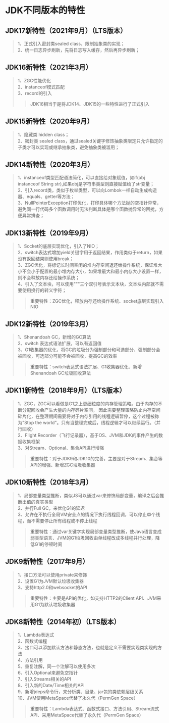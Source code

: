 # JDK不同版本的特性

## JDK17新特性（2021年9月）（LTS版本）
>  1、正式引入密封类sealed class，限制抽象类的实现；  
2、统一日志异步刷新，先将日志写入缓存，然后再异步刷新；

## JDK16新特性（2021年3月）
>  1、ZGC性能优化  
2、instanceof模式匹配  
3、record的引入
>> JDK16相当于是将JDK14、JDK15的一些特性进行了正式引入

## JDK15新特性（2020年9月）
> 1、隐藏类 hidden class；  
2、密封类 sealed class，通过sealed关键字修饰抽象类限定只允许指定的子类才可以实现或继承抽象类，避免抽象类被滥用；

## JDK14新特性（2020年3月）
>  1、instanceof类型匹配语法简化，可以直接给对象赋值，如if(obj instanceof String str),如果obj是字符串类型则直接赋值给了str变量；  
2、引入record类，类似于枚举类型，可以向Lombok一样自动生成构造器、equals、getter等方法；  
3、NullPointerException打印优化，打印具体哪个方法抛的空指针异常，避免同一行代码多个函数调用时无法判断具体是哪个函数抛异常的困扰，方便异常排查；

## JDK13新特性（2019年9月）
> 1、Socket的底层实现优化，引入了NIO；  
2、switch表达式增加yield关键字用于返回结果，作用类似于return，如果没有返回结果则使用break；  
3、ZGC优化，将标记长时间空闲的堆内存空间返还给操作系统，保证堆大小不会小于配置的最小堆内存大小，如果堆最大和最小内存大小设置一样，则不会释放内存还给操作系统；  
4、引入了文本块，可以使用"""三个双引号表示文本块，文本块内部就不需要使用换行的转义字符；
>> 重要特性：ZGC优化，释放内存还给操作系统、socket底层实现引入NIO

## JDK12新特性（2019年3月）
>  1、Shenandoah GC，新增的GC算法  
2、switch 表达式语法扩展，可以有返回值  
3、G1收集器的优化，将GC的垃圾分为强制部分和可选部分，强制部分会被回收，可选部分可能不会被回收，提高GC的效率
>> 重要特性：switch表达式语法扩展、G1收集器优化、新增Shenandoah GC垃圾回收算法

## JDK11新特性（2018年9月）（LTS版本）
> 1、ZGC，ZGC可以看做是G1之上更细粒度的内存管理策略。由于内存的不断分配回收会产生大量的内存碎片空间，
> 因此需要整理策略防止内存空间碎片化，在整理期间需要将对于内存引用的线程逻辑暂停，这个过程被称为"Stop the world"。只有当整理完成后，线程逻辑才可以继续运行。（并行回收）   
2、Flight Recorder（飞行记录器），基于OS、JVM和JDK的事件产生的数据收集框架  
3、对Stream、Optional、集合API进行增强
>> 重要特性：对于JDK9和JDK10的完善，主要是对于Stream、集合等API的增强、新增ZGC垃圾收集器


## JDK10新特性（2018年3月）
> 1、局部变量类型推断，类似JS可以通过var来修饰局部变量，编译之后会推断出值的真实类型  
2、并行Full GC，来优化G1的延迟  
3、允许在不执行全局VM安全点的情况下执行线程回调，可以停止单个线程，而不需要停止所有线程或不停止线程  
>> 重要特性：通过var关键字实现局部变量类型推断，使Java语言变成弱类型语言、JVM的G1垃圾回收由单线程改成多线程并行处理，降低G1的停顿时间

## JDK9新特性（2017年9月）
> 1、接口方法可以使用private来修饰  
2、设置G1为JVM默认垃圾收集器  
3、支持http2.0和websocket的API
>> 重要特性：主要是API的优化，如支持HTTP2的Client API、JVM采用G1为默认垃圾收集器

## JDK8新特性（2014年初）（LTS版本）
> 1、Lambda表达式  
2、函数式编程  
3、接口可以添加默认方法和静态方法，也就是定义不需要实现类实现的方法  
4、方法引用  
5、重复注解，同一个注解可以使用多次  
6、引入Optional来避免空指针  
7、引入Streams相关的API  
8、引入新的Date/Time相关的API  
9、新增jdeps命令行，来分析类、目录、jar包的类依赖层级关系  
10、JVM使用MetaSpace代替了永久代（PermGen Space）
>>重要特性：Lambda表达式、函数式接口、方法引用、Stream流式API、采用MetaSpace代替了永久代（PermGen Space）
